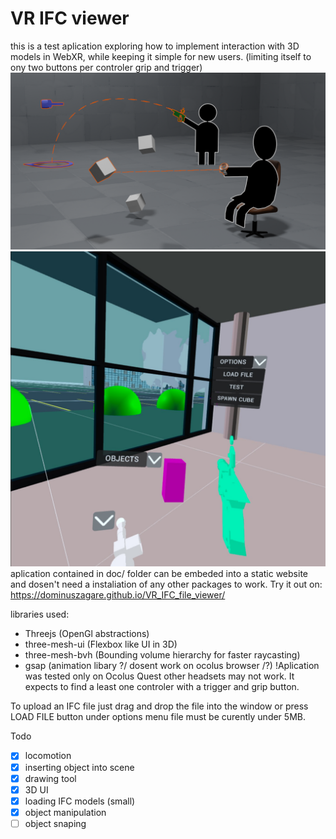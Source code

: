 
# VR IFC viewer
this is a test aplication exploring how to implement interaction with 3D models in WebXR,
while keeping it simple for new users. (limiting itself to ony two buttons per controler grip and trigger)
![interaction](./docImages/teleportAndSelection.png)
![screenshot](./docImages/com.oculus.browser-20220524-131953.jpg)
aplication contained in doc/ folder can be embeded into a static website and dosen't need a instaliation of any other packages to work.
Try it out on: https://dominuszagare.github.io/VR_IFC_file_viewer/

libraries used:
- Threejs (OpenGl abstractions)
- three-mesh-ui (Flexbox like UI in 3D)
- three-mesh-bvh (Bounding volume hierarchy for faster raycasting)
- gsap (animation libary ?/ dosent work on ocolus browser /?)
!Aplication was tested only on  Ocolus Quest other headsets may not work.
It expects to find a least one controler with a trigger and grip button.

To upload an IFC file just drag and drop the file into the window or press LOAD FILE button under options menu
file must be curently under 5MB.

Todo
- [x] locomotion
- [x] inserting object into scene
- [x] drawing tool
- [x] 3D UI 
- [x] loading IFC models (small)
- [x] object manipulation
- [ ] object snaping